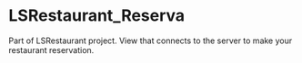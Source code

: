 # LSRestaurant_Reserva

Part of LSRestaurant project. View that connects to the server to make your restaurant reservation.

